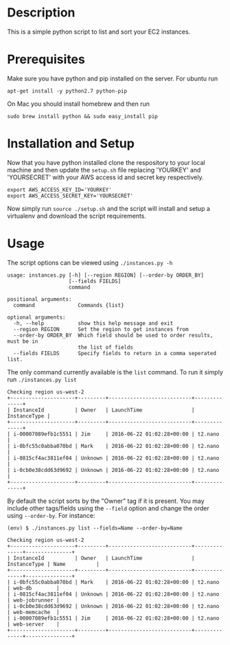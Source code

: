 # Description
This is a simple python script to list and sort your EC2 instances. 

# Prerequisites
Make sure you have python and pip installed on the server. For ubuntu run 
```
apt-get install -y python2.7 python-pip
```

On Mac you should install homebrew and then run
```
sudo brew install python && sudo easy_install pip
```

# Installation and Setup

Now that you have python installed clone the respository to your local machine and then update the `setup.sh` file replacing 'YOURKEY' and 'YOURSECRET' with your AWS access id and secret key respectively. 
```
export AWS_ACCESS_KEY_ID='YOURKEY'
export AWS_ACCESS_SECRET_KEY='YOURSECRET'
```

Now simply run `source ./setup.sh` and the script will install and setup a virtualenv and download the script requirements. 

# Usage
The script options can be viewed using `./instances.py -h`

```
usage: instances.py [-h] [--region REGION] [--order-by ORDER_BY]
                    [--fields FIELDS]
                    command

positional arguments:
  command              Commands {list}

optional arguments:
  -h, --help           show this help message and exit
  --region REGION      Set the region to get instances from
  --order-by ORDER_BY  Which field should be used to order results, must be in
                       the list of fields
  --fields FIELDS      Specify fields to return in a comma seperated list.
```

The only command currently available is the `list` command. To run it simply run `./instances.py list`

```
Checking region us-west-2
+---------------------+---------+---------------------------+--------------+
| InstanceId          | Owner   | LaunchTime                | InstanceType |
+---------------------+---------+---------------------------+--------------+
| i-00007089efb1c5551 | Jim     | 2016-06-22 01:02:28+00:00 | t2.nano      |
| i-0bfc55c0abba070bd | Mark    | 2016-06-22 01:02:28+00:00 | t2.nano      |
| i-0815cf4ac3811ef04 | Unknown | 2016-06-22 01:02:28+00:00 | t2.nano      |
| i-0cb0e38cdd63d9692 | Unknown | 2016-06-22 01:02:28+00:00 | t2.nano      |
+---------------------+---------+---------------------------+--------------+
```

By default the script sorts by the "Owner" tag if it is present. You may include other tags/fields using the `--field` option and change the order using `--order-by`. For instance:

```
(env) $ ./instances.py list --fields=Name --order-by=Name

Checking region us-west-2
+---------------------+---------+---------------------------+--------------+---------------+
| InstanceId          | Owner   | LaunchTime                | InstanceType | Name          |
+---------------------+---------+---------------------------+--------------+---------------+
| i-0bfc55c0abba070bd | Mark    | 2016-06-22 01:02:28+00:00 | t2.nano      | web-db        |
| i-0815cf4ac3811ef04 | Unknown | 2016-06-22 01:02:28+00:00 | t2.nano      | web-jobrunner |
| i-0cb0e38cdd63d9692 | Unknown | 2016-06-22 01:02:28+00:00 | t2.nano      | web-memcache  |
| i-00007089efb1c5551 | Jim     | 2016-06-22 01:02:28+00:00 | t2.nano      | web-server    |
+---------------------+---------+---------------------------+--------------+---------------+
```